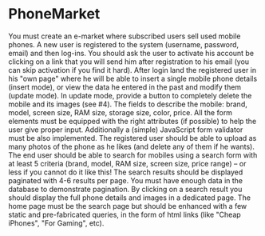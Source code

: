 # PhoneMarket
You must create an e-market where subscribed users sell used mobile phones.
A new user is registered to the system (username, password, email)  and then log-ins. 
You should ask the user to activate his account be clicking on a link that you will 
send him after registration to his email (you can skip activation if you find it hard). 
After login land the registered user in his "own page" where he will be able to insert a single mobile phone details (insert mode), 
or view the data he entered in the past and modify them (update mode).
 In update mode, provide a button to completely delete the mobile and its images (see #4). 
The fields to describe the mobile: brand, model, screen size, RAM size, storage size, color, price.
All the form elements must be equipped with the right attributes (if possible) to help the user give proper input.
Additionally a (simple) JavaScript form validator must be also implemented.
The registered user should be able to upload as many photos of the phone as he likes (and delete any of them if he wants).
The end user should be able to search for mobiles using a 
search form with at least 5 criteria (brand, model, RAM size, screen size, price range) –
or less if you cannot do it like this!  The search results should be displayed paginated with 4-6 results per page.
You must have enough data in the database to demonstrate pagination. 
By clicking on a search result you should display the full phone details and images in a dedicated page. 
The home page must be the search page but should be enhanced with a few static and pre-fabricated queries,
in the form of html links (like "Cheap iPhones", "For Gaming", etc).
